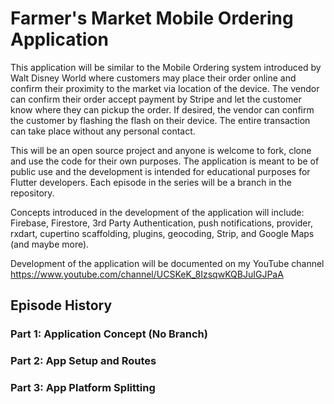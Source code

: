 # Farmer's Market Mobile Ordering Application

This application will be similar to the Mobile Ordering system introduced by Walt Disney World where customers may place their order online and confirm their proximity to the market via location of the device.  The vendor can confirm their order accept payment by Stripe and let the customer know where they can pickup the order.  If desired, the vendor can confirm the customer by flashing the flash on their device.  The entire transaction can take place without any personal contact.

This will be an open source project and anyone is welcome to fork, clone and use the code for their own purposes.  The application is meant to be of public use and the development is intended for educational purposes for Flutter developers. Each episode in the series will be a branch in the repository. 

Concepts introduced in the development of the application will include: Firebase, Firestore, 3rd Party Authentication, push notifications, provider, rxdart, cupertino scaffolding, plugins, geocoding, Strip, and Google Maps (and maybe more). 

Development of the application will be documented on my YouTube channel https://www.youtube.com/channel/UCSKeK_8IzsqwKQBJuIGJPaA

## Episode History

### Part 1: Application Concept (No Branch)
### Part 2: App Setup and Routes
### Part 3: App Platform Splitting

